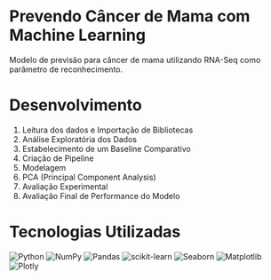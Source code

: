 # Prevendo Câncer de Mama com Machine Learning
Modelo de previsão para câncer de mama utilizando RNA-Seq como parâmetro de reconhecimento.

# Desenvolvimento
1. Leitura dos dados e Importação de Bibliotecas
2. Análise Exploratória dos Dados
3. Estabelecimento de um Baseline Comparativo
4. Criação de Pipeline
5. Modelagem
6. PCA (Principal Component Analysis)
7. Avaliação Experimental
8. Avaliação Final de Performance do Modelo

# Tecnologias Utilizadas
![Python](https://img.shields.io/badge/python-3670A0?style=for-the-badge&logo=python&logoColor=ffdd54) ![NumPy](https://img.shields.io/badge/numpy-%23013243.svg?style=for-the-badge&logo=numpy&logoColor=white) ![Pandas](https://img.shields.io/badge/pandas-%23150458.svg?style=for-the-badge&logo=pandas&logoColor=white) ![scikit-learn](https://img.shields.io/badge/scikit--learn-%23F7931E.svg?style=for-the-badge&logo=scikit-learn&logoColor=white) ![Seaborn](https://img.shields.io/badge/Seaborn%20-%20%235C7DA2?style=for-the-badge&logo=Seaborn&labelColor=black) ![Matplotlib](https://img.shields.io/badge/Matplotlib-%23ffffff.svg?style=for-the-badge&logo=Matplotlib&logoColor=black) ![Plotly](https://img.shields.io/badge/Plotly%20-%20white?style=for-the-badge&logo=Plotly&labelColor=black&color=white)
